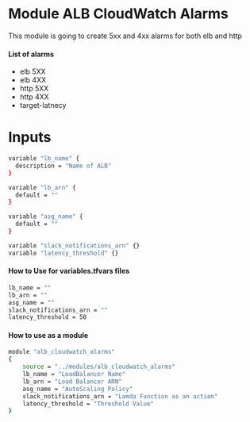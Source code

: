 # Module ALB CloudWatch Alarms

This module is going to create 5xx and 4xx alarms for both elb and http

#### List of alarms
- elb 5XX
- elb 4XX
- http 5XX
- http 4XX
- target-latnecy

# Inputs 
```sh
variable "lb_name" {
  description = "Name of ALB"
}

variable "lb_arn" {
  default = ""
}

variable "asg_name" {
  default = ""
}

variable "slack_notifications_arn" {}
variable "latency_threshold" {}

```

#### How to Use for variables.tfvars files
```sh
lb_name = ""
lb_arn = ""
asg_name = ""
slack_notifications_arn = ""
latency_threshold = 50
```

#### How to use as a module
```sh
module "alb_cloudwatch_alarms"
{
    source = "../modules/alb_cloudwatch_alarms"
    lb_name = "LoadBalancer Name"
    lb_arn = "Load Balancer ARN"
    asg_name = "AutoScaling Policy"
    slack_notifications_arn = "Lamda Function as an action"
    latency_threshold = "Threshold Value"
}
```
